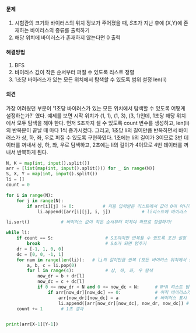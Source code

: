#### 문제

1. 시험관의 크기와 바이러스의 위치 정보가 주어졌을 때, *S*초가 지난 후에 (X,Y)에 존재하는 바이러스의 종류를 출력하기
2. 해당 위치에 바이러스가 존재하지 않는다면 0 출력

#### 해결방법

1. BFS
2. 바이러스 값이 작은 순서부터 퍼질 수 있도록 리스트 정렬
3. 1초당 바이러스가 있는 모든 위치에서 탐색할 수 있도록 범위 설정 len(li)

#### 의견

가장 어려웠던 부분이 '1초당 바이러스가 있는 모든 위치에서 탐색할 수 있도록 어떻게 설정하는가?' 였다.  예제를 보면 시작 위치가 (1, 1), (1, 3), (3, 1)인데, 1초당 해당 위치에서 모두 탐색을 해야 한다. 먼저 S초까지 셀 수 있도록 count 변수를 생성하고, len(li)의 반복문이 끝날 때 마다 1씩 증가시켰다. 그리고, 1초당 li의 길이만큼 반복하면서 바이러스가 상, 하, 좌, 우로 퍼질 수 있도록 구현하였다. 1초에는 li의 길이가 3이므로 3번 데이터를 꺼내서 상, 하, 좌, 우로 탐색하고, 2초에는 li의 길이가 4이므로 4번 데이터를 꺼내서 반복하게 된다.



```python
N, K = map(int, input().split())
arr = [list(map(int, input().split())) for _ in range(N)]
S, X, Y = map(int, input().split())
li = []
count = 0

for i in range(N):
    for j in range(N):
        if arr[i][j] != 0:           # 처음 입력받은 리스트에서 값이 0이 아니라면 (바이러스)
            li.append([arr[i][j], i, j])            # li리스트에 바이러스 값, 위치 추가

li.sort()            # 바이러스 값이 작은 순서부터 퍼져야 하므로 정렬하기!

while li:
    if count == S:                    # S초까지만 반복될 수 있도록 조건 설정
        break                         # S초가 되면 멈추기
    dr = [-1, 1, 0, 0]
    dc = [0, 0, -1, 1]
    for num in range(len(li)):   # li의 길이만큼 반복 (모든 바이러스 위치에서 탐색할 수 있도록)
        a, b, c = li.pop(0)
        for l in range(4):            # 상, 하, 좌, 우 탐색
            now_dr = b + dr[l]
            now_dc = c + dc[l]
            if 0 <= now_dr < N and 0 <= now_dc < N:      # N*N 리스트 범위 체크
                if arr[now_dr][now_dc] == 0:             # 아직 바이러스가 퍼지지 않았다면
                    arr[now_dr][now_dc] = a              # 바이러스 표시
                    li.append([arr[now_dr][now_dc], now_dr, now_dc]) # li에 다음 탐색할 위치 추가
    count += 1       # 1초 경과


print(arr[X-1][Y-1])
```

